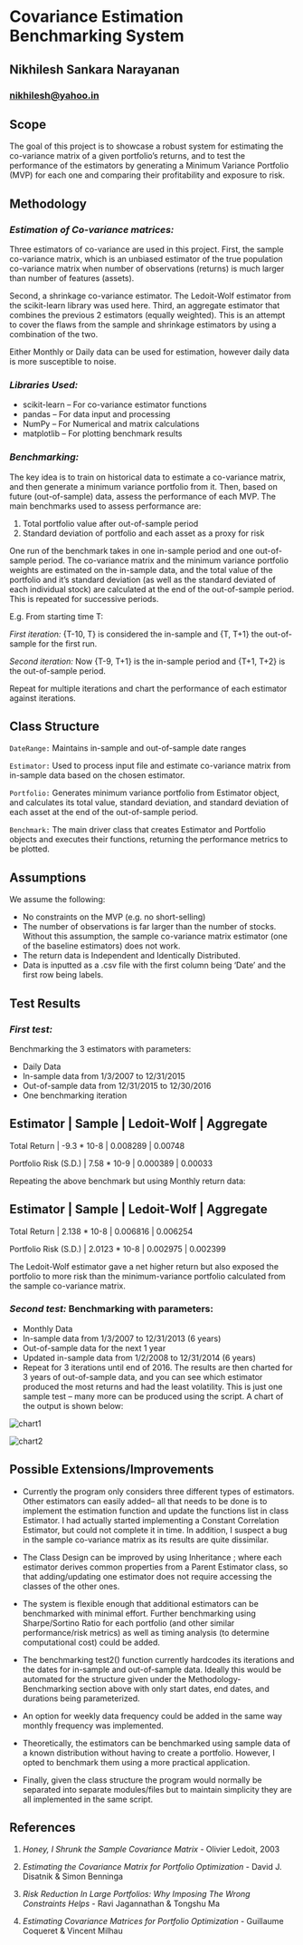 # Covariance Estimation Benchmarking System
## Nikhilesh Sankara Narayanan
### nikhilesh@yahoo.in

## Scope

The goal of this project is to showcase a robust system for estimating the co-variance matrix of a given portfolio’s returns, and to test the performance of the estimators by generating a Minimum Variance Portfolio (MVP) for each one and comparing their profitability and exposure to risk.

## Methodology

### *Estimation of Co-variance matrices:*

Three estimators of co-variance are used in this project. 
First, the sample co-variance matrix, which is an unbiased estimator of the true population co-variance matrix when number of observations (returns) is much larger than number of features (assets).

Second, a shrinkage co-variance estimator. The Ledoit-Wolf estimator from the scikit-learn library was used here.
Third, an aggregate estimator that combines the previous 2 estimators (equally weighted). This is an attempt to cover the flaws from the sample and shrinkage estimators by using a combination of the two.

Either Monthly or Daily data can be used for estimation, however daily data is more susceptible to noise.



### *Libraries Used:* 

* scikit-learn – For co-variance estimator functions 
* pandas – For data input and processing 
* NumPy – For Numerical and matrix calculations
* matplotlib – For plotting benchmark results

### *Benchmarking:*

The key idea is to train on historical data to estimate a co-variance matrix, and then generate a minimum variance portfolio from it. Then, based on future (out-of-sample) data, assess the performance of each MVP. The main benchmarks used to assess performance are:
1. Total portfolio value after out-of-sample period
1. Standard deviation of portfolio and each asset as a proxy for risk

One run of the benchmark takes in one in-sample period and one out-of-sample period. The co-variance matrix and the minimum variance portfolio weights are estimated on the in-sample data, and the total value of the portfolio and it’s standard deviation (as well as the standard deviated of each individual stock) are calculated at the end of the out-of-sample period.
This is repeated for successive periods. 

E.g. From starting time T:

*First iteration:* {T-10, T} is considered the in-sample and {T, T+1} the out-of-sample for the first run.

*Second iteration:* Now {T-9, T+1} is the in-sample period and {T+1, T+2} is the out-of-sample period.

Repeat for multiple iterations and chart the performance of each estimator against iterations.


## Class Structure

`DateRange:` Maintains in-sample and out-of-sample date ranges

`Estimator:` Used to process input file and estimate co-variance matrix from in-sample data based on the chosen estimator.

`Portfolio:` Generates minimum variance portfolio from Estimator object, and calculates its total value, standard deviation, and standard deviation of each asset at the end of the out-of-sample period.

`Benchmark:` The main driver class that creates Estimator and Portfolio objects and executes their functions, returning the performance metrics to be plotted.

## Assumptions

We assume the following:
* No constraints on the MVP (e.g. no short-selling)
* The number of observations is far larger than the number of stocks. Without this assumption, the sample co-variance matrix estimator (one of the baseline estimators) does not work.
* The return data is Independent and Identically Distributed.
* Data is inputted as a .csv file with the first column being ‘Date’ and the first row being labels. 





## Test Results

### *First test:*
Benchmarking the 3 estimators with parameters: 
* Daily Data
* In-sample data from 1/3/2007 to 12/31/2015
* Out-of-sample data from 12/31/2015 to 12/30/2016
* One benchmarking iteration


Estimator | Sample | Ledoit-Wolf | Aggregate
--------------------------------------------
Total Return | -9.3 * 10-8	| 0.008289	| 0.00748

Portfolio Risk (S.D.) | 7.58 * 10-9 | 0.000389 |	0.00033

Repeating the above benchmark but using Monthly return data:

Estimator |	Sample |	Ledoit-Wolf	| Aggregate
---------------------------------------
Total Return | 2.138 * 10-8 | 0.006816 | 0.006254

Portfolio Risk (S.D.) | 2.0123 * 10-8	| 0.002975	| 0.002399

The Ledoit-Wolf estimator gave a net higher return but also exposed the portfolio to more risk than the minimum-variance portfolio calculated from the sample co-variance matrix.

### *Second test:* Benchmarking with parameters:
* Monthly Data
* In-sample data from 1/3/2007 to 12/31/2013 (6 years)
* Out-of-sample data for the next 1 year
* Updated in-sample data from 1/2/2008 to 12/31/2014 (6 years)
* Repeat for 3 iterations until end of 2016.
The results are then charted for 3 years of out-of-sample data, and you can see which estimator produced the most returns and had the least volatility. This is just one sample test – many more can be produced using the script. A chart of the output is shown below:
  
![chart1](test2portfolioRisk.png)

![chart2](test2totalReturns.png)


## Possible Extensions/Improvements

* Currently  the program only considers three different types of estimators. Other estimators can easily added– all that needs to be done is to implement the estimation function and update the functions list in class Estimator. I had actually started implementing a Constant Correlation Estimator, but could not complete it in time. In addition, I suspect a bug in the sample co-variance matrix as its results are quite dissimilar.

* The Class Design can be improved by using Inheritance ; where each estimator derives common properties from a Parent Estimator class, so that adding/updating one estimator does not require accessing the classes of the other ones.

* The system is flexible enough that additional estimators can be benchmarked with minimal effort. Further benchmarking using Sharpe/Sortino Ratio for each portfolio (and other similar performance/risk metrics) as well as timing analysis (to determine computational cost) could be added.

* The benchmarking test2() function currently hardcodes its iterations and the dates for in-sample and out-of-sample data. Ideally this would be automated for the structure given under the Methodology-Benchmarking section above with only start dates, end dates, and durations being parameterized.

* An option for weekly data frequency could be added in the same way monthly frequency was implemented.

* Theoretically, the estimators can be benchmarked using sample data of a known distribution without having to create a portfolio. However, I opted to benchmark them using a more practical application.

* Finally, given the class structure the program would normally be separated into separate modules/files but to maintain simplicity they are all implemented in the same script.

## References

1. *Honey, I Shrunk the Sample Covariance Matrix* - Olivier Ledoit, 2003

1. *Estimating the Covariance Matrix for Portfolio Optimization* - David J. Disatnik & Simon Benninga

1. *Risk Reduction In Large Portfolios: Why Imposing The Wrong Constraints Helps* - Ravi Jagannathan & Tongshu Ma

1. *Estimating Covariance Matrices for Portfolio Optimization* - Guillaume Coqueret & Vincent Milhau

